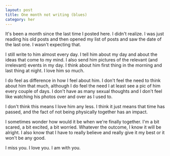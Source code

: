 ```yaml
---
layout: post
title: One month not writing (blues)
category: her
---
```

It's been a month since the last time I posted here. I didn't realize. I was just reading his old posts and then opened my list of posts and saw the date of the last one. I wasn't expecting that.

I still write to him almost every day. I tell him about my day and about the ideas that come to my mind. I also send him pictures of the relevant (and irrelevant) events in my day. I think about him first thing in the morning and last thing at night. I love him so much.

I do feel as difference in how I feel about him. I don't feel the need to think about him that much, although I do feel the need I at least see a pic of him every couple of days. I don't have as many sexual thoughts and I don't feel like watching his photos over and over as I used to. 

I don't think this means I love him any less. I think it just means that time has passed, and the fact of not being physically together has an impact. 

I sometimes wonder how would it be when we're finally together. I'm a bit scared, a bit excited, a bit worried. Whatever the outcome, I know it will be alright. I also know that I have to really believe and really give it my best or it won't be any good. 

I miss you. I love you. I am with you.
